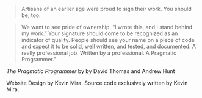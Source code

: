 >Artisans of an earlier age were proud to sign their work. You should be, too.

> We want to see pride of ownership. “I wrote this, and I stand behind my work.” Your signature should come to be recognized as an indicator of quality. People should see your name on a piece of code and expect it to be solid, well written, and tested, and documented. A really professional job. Written by a professional. A Pragmatic Programmer."

_The Pragmatic Programmer_ by by David Thomas and Andrew Hunt


Website Design by Kevin Mira.
Source code exclusively written by Kevin Mira.
